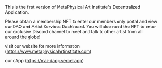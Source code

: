 This is the first version of MetaPhysical Art Institute's Decentralized Application. 

Please obtain a membership NFT to enter our members only portal and view our DAO and Artist Services Dashboard. You will also need the NFT to enter our exclusive Discord channel to meet and talk to other artist from all around the globe!

visit our website for more information (https://www.metaphysicalartinstitute.com)

our dApp (https://mai-dapp.vercel.app)

